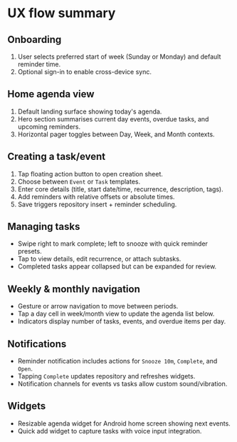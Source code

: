 # UX flow summary

## Onboarding
1. User selects preferred start of week (Sunday or Monday) and default reminder time.
2. Optional sign-in to enable cross-device sync.

## Home agenda view
1. Default landing surface showing today's agenda.
2. Hero section summarises current day events, overdue tasks, and upcoming reminders.
3. Horizontal pager toggles between Day, Week, and Month contexts.

## Creating a task/event
1. Tap floating action button to open creation sheet.
2. Choose between `Event` or `Task` templates.
3. Enter core details (title, start date/time, recurrence, description, tags).
4. Add reminders with relative offsets or absolute times.
5. Save triggers repository insert + reminder scheduling.

## Managing tasks
- Swipe right to mark complete; left to snooze with quick reminder presets.
- Tap to view details, edit recurrence, or attach subtasks.
- Completed tasks appear collapsed but can be expanded for review.

## Weekly & monthly navigation
- Gesture or arrow navigation to move between periods.
- Tap a day cell in week/month view to update the agenda list below.
- Indicators display number of tasks, events, and overdue items per day.

## Notifications
- Reminder notification includes actions for `Snooze 10m`, `Complete`, and `Open`.
- Tapping `Complete` updates repository and refreshes widgets.
- Notification channels for events vs tasks allow custom sound/vibration.

## Widgets
- Resizable agenda widget for Android home screen showing next events.
- Quick add widget to capture tasks with voice input integration.
